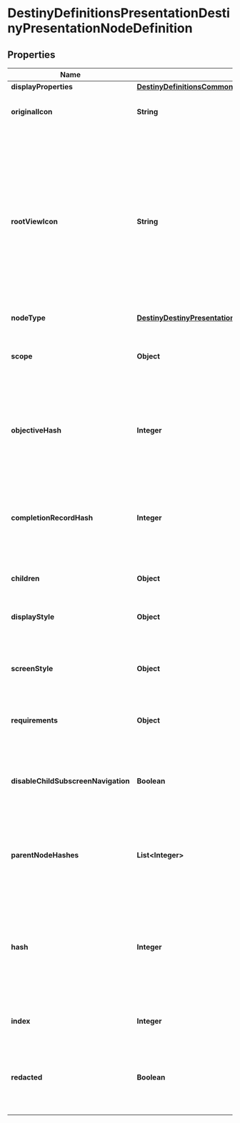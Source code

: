 
# DestinyDefinitionsPresentationDestinyPresentationNodeDefinition

## Properties
Name | Type | Description | Notes
------------ | ------------- | ------------- | -------------
**displayProperties** | [**DestinyDefinitionsCommonDestinyDisplayPropertiesDefinition**](DestinyDefinitionsCommonDestinyDisplayPropertiesDefinition.md) |  |  [optional]
**originalIcon** | **String** | The original icon for this presentation node, before we futzed with it. |  [optional]
**rootViewIcon** | **String** | Some presentation nodes are meant to be explicitly shown on the \&quot;root\&quot; or \&quot;entry\&quot; screens for the feature to which they are related. You should use this icon when showing them on such a view, if you have a similar \&quot;entry point\&quot; view in your UI. If you don&#39;t have a UI, then I guess it doesn&#39;t matter either way does it? |  [optional]
**nodeType** | [**DestinyDestinyPresentationNodeType**](DestinyDestinyPresentationNodeType.md) |  |  [optional]
**scope** | **Object** | Indicates whether this presentation node&#39;s state is determined on a per-character or on an account-wide basis. |  [optional]
**objectiveHash** | **Integer** | If this presentation node shows a related objective (for instance, if it tracks the progress of its children), the objective being tracked is indicated here. |  [optional]
**completionRecordHash** | **Integer** | If this presentation node has an associated \&quot;Record\&quot; that you can accomplish for completing its children, this is the identifier of that Record. |  [optional]
**children** | **Object** | The child entities contained by this presentation node. |  [optional]
**displayStyle** | **Object** | A hint for how to display this presentation node when it&#39;s shown in a list. |  [optional]
**screenStyle** | **Object** | A hint for how to display this presentation node when it&#39;s shown in its own detail screen. |  [optional]
**requirements** | **Object** | The requirements for being able to interact with this presentation node and its children. |  [optional]
**disableChildSubscreenNavigation** | **Boolean** | If this presentation node has children, but the game doesn&#39;t let you inspect the details of those children, that is indicated here. |  [optional]
**parentNodeHashes** | **List&lt;Integer&gt;** | A quick reference to presentation nodes that have this node as a child. (presentation nodes can be parented under multiple parents) |  [optional]
**hash** | **Integer** | The unique identifier for this entity. Guaranteed to be unique for the type of entity, but not globally.  When entities refer to each other in Destiny content, it is this hash that they are referring to. |  [optional]
**index** | **Integer** | The index of the entity as it was found in the investment tables. |  [optional]
**redacted** | **Boolean** | If this is true, then there is an entity with this identifier/type combination, but BNet is not yet allowed to show it. Sorry! |  [optional]



